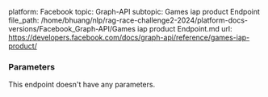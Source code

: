 platform: Facebook
topic: Graph-API
subtopic: Games iap product Endpoint
file_path: /home/bhuang/nlp/rag-race-challenge2-2024/platform-docs-versions/Facebook_Graph-API/Games iap product Endpoint.md
url: https://developers.facebook.com/docs/graph-api/reference/games-iap-product/

### Parameters

This endpoint doesn't have any parameters.